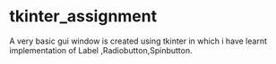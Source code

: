 # tkinter_assignment
A very basic gui window is created using tkinter in which i have learnt implementation of Label ,Radiobutton,Spinbutton.
